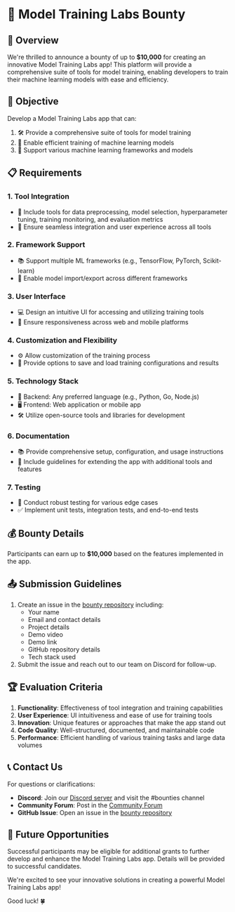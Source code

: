 # 🧠 Model Training Labs Bounty

## 🌟 Overview

We're thrilled to announce a bounty of up to **$10,000** for creating an innovative Model Training Labs app! This platform will provide a comprehensive suite of tools for model training, enabling developers to train their machine learning models with ease and efficiency.

## 🎯 Objective

Develop a Model Training Labs app that can:

1. 🛠️ Provide a comprehensive suite of tools for model training
2. 🚀 Enable efficient training of machine learning models
3. 🔧 Support various machine learning frameworks and models

## 📋 Requirements

### 1. Tool Integration
- 🧰 Include tools for data preprocessing, model selection, hyperparameter tuning, training monitoring, and evaluation metrics
- 🔗 Ensure seamless integration and user experience across all tools

### 2. Framework Support
- 📚 Support multiple ML frameworks (e.g., TensorFlow, PyTorch, Scikit-learn)
- 🔄 Enable model import/export across different frameworks

### 3. User Interface
- 💻 Design an intuitive UI for accessing and utilizing training tools
- 📱 Ensure responsiveness across web and mobile platforms

### 4. Customization and Flexibility
- ⚙️ Allow customization of the training process
- 💾 Provide options to save and load training configurations and results

### 5. Technology Stack
- 🔧 Backend: Any preferred language (e.g., Python, Go, Node.js)
- 🖥️ Frontend: Web application or mobile app
- 🛠️ Utilize open-source tools and libraries for development

### 6. Documentation
- 📚 Provide comprehensive setup, configuration, and usage instructions
- 📝 Include guidelines for extending the app with additional tools and features

### 7. Testing
- 🧪 Conduct robust testing for various edge cases
- ✅ Implement unit tests, integration tests, and end-to-end tests

## 💰 Bounty Details

Participants can earn up to **$10,000** based on the features implemented in the app.

## 📤 Submission Guidelines

1. Create an issue in the [bounty repository](https://github.com/spheronfdn/spheron-bounties) including:
   - Your name
   - Email and contact details
   - Project details
   - Demo video
   - Demo link
   - GitHub repository details
   - Tech stack used
2. Submit the issue and reach out to our team on Discord for follow-up.

## 🏆 Evaluation Criteria

1. **Functionality**: Effectiveness of tool integration and training capabilities
2. **User Experience**: UI intuitiveness and ease of use for training tools
3. **Innovation**: Unique features or approaches that make the app stand out
4. **Code Quality**: Well-structured, documented, and maintainable code
5. **Performance**: Efficient handling of various training tasks and large data volumes

## 📞 Contact Us

For questions or clarifications:

- **Discord**: Join our [Discord server](https://sphn.wiki/discord) and visit the #bounties channel
- **Community Forum**: Post in the [Community Forum](https://community.spheron.network/)
- **GitHub Issue**: Open an issue in the [bounty repository](https://github.com/spheronfdn/spheron-bounties/issues)

## 🚀 Future Opportunities

Successful participants may be eligible for additional grants to further develop and enhance the Model Training Labs app. Details will be provided to successful candidates.

We're excited to see your innovative solutions in creating a powerful Model Training Labs app! 

Good luck! 🍀